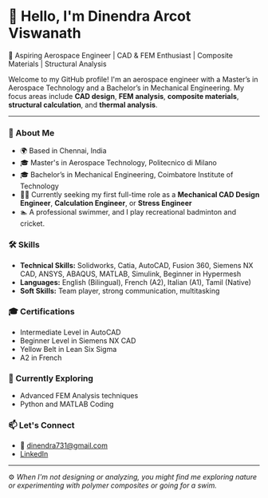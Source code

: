 # 👋 Hello, I'm Dinendra Arcot Viswanath

🚀 Aspiring Aerospace Engineer | CAD & FEM Enthusiast | Composite Materials | Structural Analysis

Welcome to my GitHub profile! I'm an aerospace engineer with a Master’s in Aerospace Technology and a Bachelor’s in Mechanical Engineering. My focus areas include **CAD design**, **FEM analysis**, **composite materials**, **structural calculation**, and **thermal analysis**.

---

### 🔬 About Me
- 🌍 Based in Chennai, India
- 🎓 Master's in Aerospace Technology, Politecnico di Milano
- 🎓 Bachelor’s in Mechanical Engineering, Coimbatore Institute of Technology
- 👨‍💻 Currently seeking my first full-time role as a **Mechanical CAD Design Engineer**, **Calculation Engineer**, or **Stress Engineer**
- 🏊 A professional swimmer, and I play recreational badminton and cricket.
  
### 🛠 Skills
- **Technical Skills:** Solidworks, Catia, AutoCAD, Fusion 360, Siemens NX CAD, ANSYS, ABAQUS, MATLAB, Simulink, Beginner in Hypermesh
- **Languages:** English (Bilingual), French (A2), Italian (A1), Tamil (Native)
- **Soft Skills:** Team player, strong communication, multitasking

### 🎓 Certifications
- Intermediate Level in AutoCAD
- Beginner Level in Siemens NX CAD
- Yellow Belt in Lean Six Sigma
- A2 in French

### 🌱 Currently Exploring
- Advanced FEM Analysis techniques
- Python and MATLAB Coding
### 📫 Let's Connect
- 📧 dinendra731@gmail.com
- [LinkedIn](https://www.linkedin.com/in/dinendra-av/)

---

⚙️ *When I'm not designing or analyzing, you might find me exploring nature or experimenting with polymer composites or going for a swim.*

